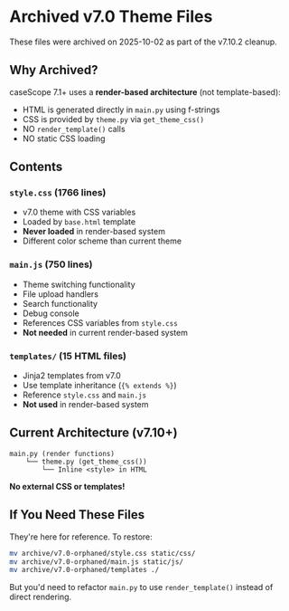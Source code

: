 # Archived v7.0 Theme Files

These files were archived on 2025-10-02 as part of the v7.10.2 cleanup.

## Why Archived?

caseScope 7.1+ uses a **render-based architecture** (not template-based):
- HTML is generated directly in `main.py` using f-strings
- CSS is provided by `theme.py` via `get_theme_css()`
- NO `render_template()` calls
- NO static CSS loading

## Contents

### `style.css` (1766 lines)
- v7.0 theme with CSS variables
- Loaded by `base.html` template
- **Never loaded** in render-based system
- Different color scheme than current theme

### `main.js` (750 lines)
- Theme switching functionality
- File upload handlers
- Search functionality
- Debug console
- References CSS variables from `style.css`
- **Not needed** in current render-based system

### `templates/` (15 HTML files)
- Jinja2 templates from v7.0
- Use template inheritance (`{% extends %}`)
- Reference `style.css` and `main.js`
- **Not used** in render-based system

## Current Architecture (v7.10+)

```
main.py (render functions)
    └── theme.py (get_theme_css())
        └── Inline <style> in HTML
```

**No external CSS or templates!**

## If You Need These Files

They're here for reference. To restore:
```bash
mv archive/v7.0-orphaned/style.css static/css/
mv archive/v7.0-orphaned/main.js static/js/
mv archive/v7.0-orphaned/templates ./
```

But you'd need to refactor `main.py` to use `render_template()` instead of direct rendering.
